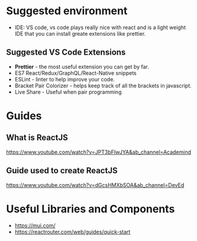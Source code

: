 # Suggested environment

- IDE: VS code, vs code plays really nice with react and is a light weight IDE that you can install greate extensions like prettier.

## Suggested VS Code Extensions

- **Prettier** - the most useful extension you can get by far.
- ES7 React/Redux/GraphQL/React-Native snippets
- ESLint - linter to help improve your code.
- Bracket Pair Colorizer - helps keep track of all the brackets in javascript.
- Live Share - Useful when pair programming

# Guides

## What is ReactJS

https://www.youtube.com/watch?v=JPT3bFIwJYA&ab_channel=Academind

## Guide used to create ReactJS

https://www.youtube.com/watch?v=dGcsHMXbSOA&ab_channel=DevEd

# Useful Libraries and Components

- https://mui.com/
- https://reactrouter.com/web/guides/quick-start
